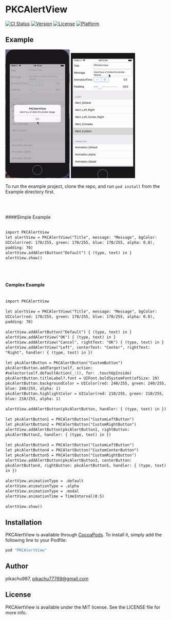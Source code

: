 # PKCAlertView

[![CI Status](http://img.shields.io/travis/pikachu987/PKCAlertView.svg?style=flat)](https://travis-ci.org/pikachu987/PKCAlertView)
[![Version](https://img.shields.io/cocoapods/v/PKCAlertView.svg?style=flat)](http://cocoapods.org/pods/PKCAlertView)
[![License](https://img.shields.io/cocoapods/l/PKCAlertView.svg?style=flat)](http://cocoapods.org/pods/PKCAlertView)
[![Platform](https://img.shields.io/cocoapods/p/PKCAlertView.svg?style=flat)](http://cocoapods.org/pods/PKCAlertView)

## Example

<img src="./img/1.gif" width="200"/>
<img src="./img/2.gif" width="200"/>

To run the example project, clone the repo, and run `pod install` from the Example directory first.

<br><br>

####SImple Example


~~~~

import PKCAlertView
let alertView = PKCAlertView("Title", message: "Message", bgColor: UIColor(red: 170/255, green: 170/255, blue: 170/255, alpha: 0.8), padding: 70)
alertView.addAlertButton("Default") { (type, text) in }
alertView.show()

~~~~

<br><br>


#### Complex Example

~~~~~

import PKCAlertView

let alertView = PKCAlertView("Title", message: "Message", bgColor: UIColor(red: 170/255, green: 170/255, blue: 170/255, alpha: 0.8), padding: 70)

alertView.addAlertButton("Default") { (type, text) in }
alertView.addAlertView("OK") { (type, text) in }
alertView.addAlertView("Cancel", rightText: "OK") { (type, text) in }
alertView.addAlertView("Left", centerText: "Center", rightText: "Right", handler: { (type, text) in })

let pkcAlertButton = PKCAlertButton("CustomButton")
pkcAlertButton.addTarget(self, action: #selector(self.defaultAction(_:)), for: .touchUpInside)
pkcAlertButton.titleLabel?.font = UIFont.boldSystemFont(ofSize: 19)
pkcAlertButton.backgroundColor = UIColor(red: 240/255, green: 240/255, blue: 240/255, alpha: 1)
pkcAlertButton.highlightColor = UIColor(red: 210/255, green: 210/255, blue: 210/255, alpha: 1)

alertView.addAlertButton(pkcAlertButton, handler: { (type, text) in })

let pkcAlertButton1 = PKCAlertButton("CustomLeftButton")
let pkcAlertButton2 = PKCAlertButton("CustomRightButton")
alertView.addAlertButton(pkcAlertButton1, rightButton: pkcAlertButton2, handler: { (type, text) in })

let pkcAlertButton3 = PKCAlertButton("CustomLeftButton")
let pkcAlertButton4 = PKCAlertButton("CustomCenterButton")
let pkcAlertButton5 = PKCAlertButton("CustomRightButton")
alertView.addAlertButton(pkcAlertButton3, centerButton: pkcAlertButton4, rightButton: pkcAlertButton5, handler: { (type, text) in })

alertView.animationType = .default
alertView.animationType = .alpha
alertView.animationType = .modal
alertView.animationTime = TimeInterval(0.5)

alertView.show()

~~~~~

## Installation

PKCAlertView is available through [CocoaPods](http://cocoapods.org). To install
it, simply add the following line to your Podfile:

```ruby
pod "PKCAlertView"
```

## Author

pikachu987, pikachu77769@gmail.com

## License

PKCAlertView is available under the MIT license. See the LICENSE file for more info.
